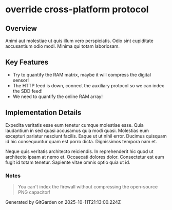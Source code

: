 # override cross-platform protocol

## Overview
Animi aut molestiae ut quis illum vero perspiciatis. Odio sint cupiditate accusantium odio modi. Minima qui totam laboriosam.

## Key Features
- Try to quantify the RAM matrix, maybe it will compress the digital sensor!
- The HTTP feed is down, connect the auxiliary protocol so we can index the SDD feed!
- We need to quantify the online RAM array!

## Implementation Details
Expedita veritatis esse eum tenetur cumque molestiae esse. Quia laudantium in sed quasi accusamus quia modi quasi. Molestias eum excepturi pariatur nesciunt facilis. Eaque ut ut nihil error. Ducimus quisquam id hic consequuntur quam est porro dicta. Dignissimos tempora nam et.
 Neque quis veritatis architecto reiciendis. In reprehenderit hic quod ut architecto ipsam at nemo et. Occaecati dolores dolor. Consectetur est eum fugit id totam tenetur. Sapiente vitae omnis optio quia ut id.

### Notes
> You can't index the firewall without compressing the open-source PNG capacitor!

Generated by GitGarden on 2025-10-11T21:13:00.224Z
